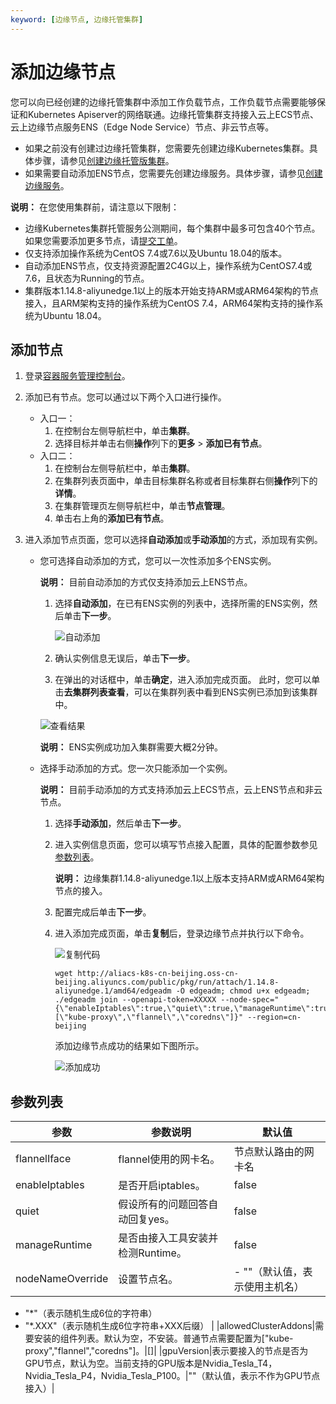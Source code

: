 ```yaml
---
keyword: [边缘节点, 边缘托管集群]
---
```


# 添加边缘节点

您可以向已经创建的边缘托管集群中添加工作负载节点，工作负载节点需要能够保证和Kubernetes Apiserver的网络联通。边缘托管集群支持接入云上ECS节点、云上边缘节点服务ENS（Edge Node Service）节点、非云节点等。

-   如果之前没有创建过边缘托管集群，您需要先创建边缘Kubernetes集群。具体步骤，请参见[创建边缘托管版集群](/cn.zh-CN/边缘容器服务ACK@Edge用户指南/边缘托管集群管理/创建边缘托管版集群.md)。
-   如果需要自动添加ENS节点，您需要先创建边缘服务。具体步骤，请参见[创建边缘服务]()。

**说明：** 在您使用集群前，请注意以下限制：

-   边缘Kubernetes集群托管服务公测期间，每个集群中最多可包含40个节点。如果您需要添加更多节点，请[提交工单](https://selfservice.console.aliyun.com/ticket/createIndex)。
-   仅支持添加操作系统为CentOS 7.4或7.6以及Ubuntu 18.04的版本。
-   自动添加ENS节点，仅支持资源配置2C4G以上，操作系统为CentOS7.4或7.6，且状态为Running的节点。
-   集群版本1.14.8-aliyunedge.1以上的版本开始支持ARM或ARM64架构的节点接入，且ARM架构支持的操作系统为CentOS 7.4，ARM64架构支持的操作系统为Ubuntu 18.04。

## 添加节点

1.  登录[容器服务管理控制台](https://cs.console.aliyun.com)。

2.  添加已有节点。您可以通过以下两个入口进行操作。

    -   入口一：
        1.  在控制台左侧导航栏中，单击**集群**。
        2.  选择目标并单击右侧**操作**列下的**更多** \> **添加已有节点**。
    -   入口二：
        1.  在控制台左侧导航栏中，单击**集群**。
        2.  在集群列表页面中，单击目标集群名称或者目标集群右侧**操作**列下的**详情**。
        3.  在集群管理页左侧导航栏中，单击**节点管理**。
        4.  单击右上角的**添加已有节点**。
3.  进入添加节点页面，您可以选择**自动添加**或**手动添加**的方式，添加现有实例。

    -   您可选择自动添加的方式，您可以一次性添加多个ENS实例。

        **说明：** 目前自动添加的方式仅支持添加云上ENS节点。

        1.  选择**自动添加**，在已有ENS实例的列表中，选择所需的ENS实例，然后单击**下一步**。

            ![自动添加](https://static-aliyun-doc.oss-accelerate.aliyuncs.com/assets/img/zh-CN/6388796061/p64125.png)

        2.  确认实例信息无误后，单击**下一步**。
        3.  在弹出的对话框中，单击**确定**，进入添加完成页面。
        此时，您可以单击**去集群列表查看**，可以在集群列表中看到ENS实例已添加到该集群中。

        ![查看结果](https://static-aliyun-doc.oss-accelerate.aliyuncs.com/assets/img/zh-CN/1202219951/p64096.png)

        **说明：** ENS实例成功加入集群需要大概2分钟。

    -   选择手动添加的方式。您一次只能添加一个实例。

        **说明：** 目前手动添加的方式支持添加云上ECS节点，云上ENS节点和非云节点。

        1.  选择**手动添加**，然后单击**下一步**。
        2.  进入实例信息页面，您可以填写节点接入配置，具体的配置参数参见[参数列表](#section_640_7ra_xed)。

            **说明：** 边缘集群1.14.8-aliyunedge.1以上版本支持ARM或ARM64架构节点的接入。

        3.  配置完成后单击**下一步**。
        4.  进入添加完成页面，单击**复制**后，登录边缘节点并执行以下命令。

            ![复制代码](https://static-aliyun-doc.oss-accelerate.aliyuncs.com/assets/img/zh-CN/0313858951/p64099.png)

            ```
            wget http://aliacs-k8s-cn-beijing.oss-cn-beijing.aliyuncs.com/public/pkg/run/attach/1.14.8-aliyunedge.1/amd64/edgeadm -O edgeadm; chmod u+x edgeadm; ./edgeadm join --openapi-token=XXXXX --node-spec="{\"enableIptables\":true,\"quiet\":true,\"manageRuntime\":true,\"nodeNameOverride\":\"*.ack.edge\",\"allowedClusterAddons\":[\"kube-proxy\",\"flannel\",\"coredns\"]}" --region=cn-beijing
            ```

            添加边缘节点成功的结果如下图所示。

            ![添加成功](https://static-aliyun-doc.oss-accelerate.aliyuncs.com/assets/img/zh-CN/9425449951/p52432.png)


## 参数列表

|参数|参数说明|默认值|
|--|----|---|
|flannelIface|flannel使用的网卡名。|节点默认路由的网卡名|
|enableIptables|是否开启iptables。|false|
|quiet|假设所有的问题回答自动回复yes。|false|
|manageRuntime|是否由接入工具安装并检测Runtime。|false|
|nodeNameOverride|设置节点名。|-   ""（默认值，表示使用主机名）
-   "\*"（表示随机生成6位的字符串）
-   "\*.XXX"（表示随机生成6位字符串+XXX后缀） |
|allowedClusterAddons|需要安装的组件列表。默认为空，不安装。普通节点需要配置为\["kube-proxy","flannel","coredns"\]。|\[\]|
|gpuVersion|表示要接入的节点是否为GPU节点，默认为空。当前支持的GPU版本是Nvidia\_Tesla\_T4，Nvidia\_Tesla\_P4，Nvidia\_Tesla\_P100。|""（默认值，表示不作为GPU节点接入）|

